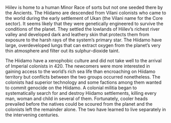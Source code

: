 
Hiilev is home to a human Minor Race of sorts but not one seeded there by the Ancients. The Hiidamo are descended from Vilani colonists who came to the world during the early settlement of Ukan (the Vilani name for the Core sector). It seems likely that they were genetically engineered to survive the conditions of the planet. They settled the lowlands of Hiilev’s richest river valley and developed dark and leathery skin that protects them from exposure to the harsh rays of the system’s primary star. The Hiidamo have large, overdeveloped lungs that can extract oxygen from the planet’s very thin atmosphere and filter out its sulphur-dioxide taint.

The Hiidamo have a xenophobic culture and did not take well to the arrival of Imperial colonists in 420. The newcomers were more interested in gaining access to the world’s rich sea life than encroaching on Hiidamo territory but conflicts between the two groups occurred nonetheless. The colonists had superior technology and some factions among them wanted to commit genocide on the Hiidamo. A colonial militia began to systematically search for and destroy Hiidamo settlements, killing every man, woman and child in several of them. Fortunately, cooler heads prevailed before the natives could be scoured from the planet and the colonists left the remainder alone. The two have learned to live separately in the intervening centuries.
